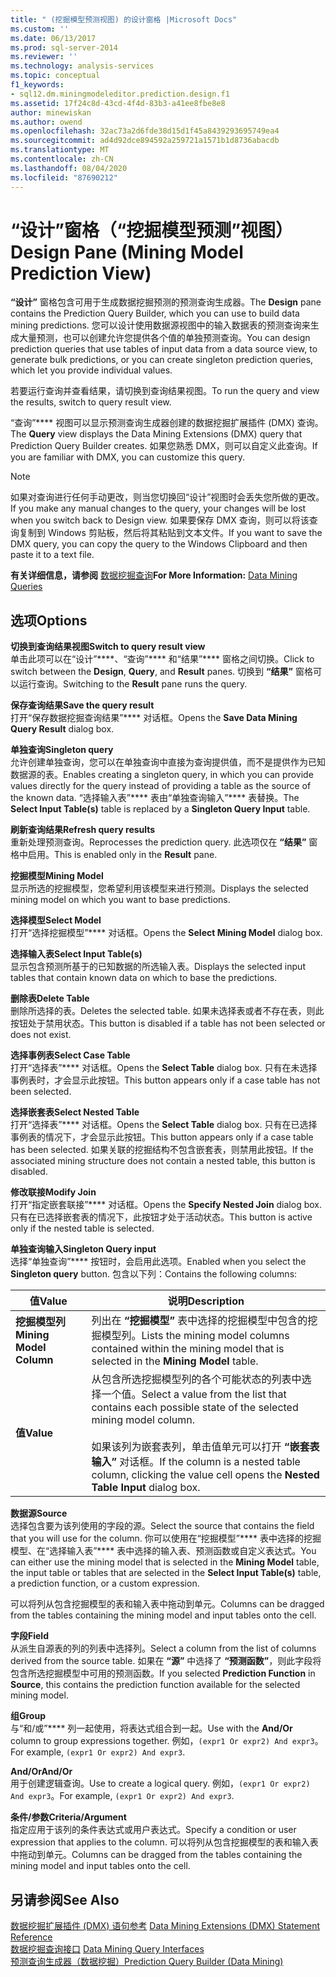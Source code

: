 ```yaml
---
title: " (挖掘模型预测视图) 的设计窗格 |Microsoft Docs"
ms.custom: ''
ms.date: 06/13/2017
ms.prod: sql-server-2014
ms.reviewer: ''
ms.technology: analysis-services
ms.topic: conceptual
f1_keywords:
- sql12.dm.miningmodeleditor.prediction.design.f1
ms.assetid: 17f24c8d-43cd-4f4d-83b3-a41ee8fbe8e8
author: minewiskan
ms.author: owend
ms.openlocfilehash: 32ac73a2d6fde38d15d1f45a8439293695749ea4
ms.sourcegitcommit: ad4d92dce894592a259721a1571b1d8736abacdb
ms.translationtype: MT
ms.contentlocale: zh-CN
ms.lasthandoff: 08/04/2020
ms.locfileid: "87690212"
---
```

# <a name="design-pane-mining-model-prediction-view"></a><span data-ttu-id="17877-102">“设计”窗格（“挖掘模型预测”视图）</span><span class="sxs-lookup"><span data-stu-id="17877-102">Design Pane (Mining Model Prediction View)</span></span>
  <span data-ttu-id="17877-103">**“设计”** 窗格包含可用于生成数据挖掘预测的预测查询生成器。</span><span class="sxs-lookup"><span data-stu-id="17877-103">The **Design** pane contains the Prediction Query Builder, which you can use to build data mining predictions.</span></span> <span data-ttu-id="17877-104">您可以设计使用数据源视图中的输入数据表的预测查询来生成大量预测，也可以创建允许您提供各个值的单独预测查询。</span><span class="sxs-lookup"><span data-stu-id="17877-104">You can design prediction queries that use tables of input data from a data source view, to generate bulk predictions, or you can create singleton prediction queries, which let you provide individual values.</span></span>  
  
 <span data-ttu-id="17877-105">若要运行查询并查看结果，请切换到查询结果视图。</span><span class="sxs-lookup"><span data-stu-id="17877-105">To run the query and view the results, switch to query result view.</span></span>  
  
 <span data-ttu-id="17877-106">“查询”\*\*\*\* 视图可以显示预测查询生成器创建的数据挖掘扩展插件 (DMX) 查询。</span><span class="sxs-lookup"><span data-stu-id="17877-106">The **Query** view displays the Data Mining Extensions (DMX) query that Prediction Query Builder creates.</span></span> <span data-ttu-id="17877-107">如果您熟悉 DMX，则可以自定义此查询。</span><span class="sxs-lookup"><span data-stu-id="17877-107">If you are familiar with DMX, you can customize this query.</span></span>  
  
> [!NOTE]  
>  <span data-ttu-id="17877-108">如果对查询进行任何手动更改，则当您切换回“设计”视图时会丢失您所做的更改。</span><span class="sxs-lookup"><span data-stu-id="17877-108">If you make any manual changes to the query, your changes will be lost when you switch back to Design view.</span></span> <span data-ttu-id="17877-109">如果要保存 DMX 查询，则可以将该查询复制到 Windows 剪贴板，然后将其粘贴到文本文件。</span><span class="sxs-lookup"><span data-stu-id="17877-109">If you want to save the DMX query, you can copy the query to the Windows Clipboard and then paste it to a text file.</span></span>  
  
 <span data-ttu-id="17877-110">**有关详细信息，请参阅** [数据挖掘查询](data-mining/data-mining-queries.md)</span><span class="sxs-lookup"><span data-stu-id="17877-110">**For More Information:** [Data Mining Queries](data-mining/data-mining-queries.md)</span></span>  
  
## <a name="options"></a><span data-ttu-id="17877-111">选项</span><span class="sxs-lookup"><span data-stu-id="17877-111">Options</span></span>  
 <span data-ttu-id="17877-112">**切换到查询结果视图**</span><span class="sxs-lookup"><span data-stu-id="17877-112">**Switch to query result view**</span></span>  
 <span data-ttu-id="17877-113">单击此项可以在“设计”\*\*\*\*、“查询”\*\*\*\* 和“结果”\*\*\*\* 窗格之间切换。</span><span class="sxs-lookup"><span data-stu-id="17877-113">Click to switch between the **Design**, **Query**, and **Result** panes.</span></span> <span data-ttu-id="17877-114">切换到 **“结果”** 窗格可以运行查询。</span><span class="sxs-lookup"><span data-stu-id="17877-114">Switching to the **Result** pane runs the query.</span></span>  
  
 <span data-ttu-id="17877-115">**保存查询结果**</span><span class="sxs-lookup"><span data-stu-id="17877-115">**Save the query result**</span></span>  
 <span data-ttu-id="17877-116">打开“保存数据挖掘查询结果”\*\*\*\* 对话框。</span><span class="sxs-lookup"><span data-stu-id="17877-116">Opens the **Save Data Mining Query Result** dialog box.</span></span>  
  
 <span data-ttu-id="17877-117">**单独查询**</span><span class="sxs-lookup"><span data-stu-id="17877-117">**Singleton query**</span></span>  
 <span data-ttu-id="17877-118">允许创建单独查询，您可以在单独查询中直接为查询提供值，而不是提供作为已知数据源的表。</span><span class="sxs-lookup"><span data-stu-id="17877-118">Enables creating a singleton query, in which you can provide values directly for the query instead of providing a table as the source of the known data.</span></span> <span data-ttu-id="17877-119">“选择输入表”\*\*\*\* 表由“单独查询输入”\*\*\*\* 表替换。</span><span class="sxs-lookup"><span data-stu-id="17877-119">The **Select Input Table(s)** table is replaced by a **Singleton Query Input** table.</span></span>  
  
 <span data-ttu-id="17877-120">**刷新查询结果**</span><span class="sxs-lookup"><span data-stu-id="17877-120">**Refresh query results**</span></span>  
 <span data-ttu-id="17877-121">重新处理预测查询。</span><span class="sxs-lookup"><span data-stu-id="17877-121">Reprocesses the prediction query.</span></span> <span data-ttu-id="17877-122">此选项仅在 **“结果”** 窗格中启用。</span><span class="sxs-lookup"><span data-stu-id="17877-122">This is enabled only in the **Result** pane.</span></span>  
  
 <span data-ttu-id="17877-123">**挖掘模型**</span><span class="sxs-lookup"><span data-stu-id="17877-123">**Mining Model**</span></span>  
 <span data-ttu-id="17877-124">显示所选的挖掘模型，您希望利用该模型来进行预测。</span><span class="sxs-lookup"><span data-stu-id="17877-124">Displays the selected mining model on which you want to base predictions.</span></span>  
  
 <span data-ttu-id="17877-125">**选择模型**</span><span class="sxs-lookup"><span data-stu-id="17877-125">**Select Model**</span></span>  
 <span data-ttu-id="17877-126">打开“选择挖掘模型”\*\*\*\* 对话框。</span><span class="sxs-lookup"><span data-stu-id="17877-126">Opens the **Select Mining Model** dialog box.</span></span>  
  
 <span data-ttu-id="17877-127">**选择输入表**</span><span class="sxs-lookup"><span data-stu-id="17877-127">**Select Input Table(s)**</span></span>  
 <span data-ttu-id="17877-128">显示包含预测所基于的已知数据的所选输入表。</span><span class="sxs-lookup"><span data-stu-id="17877-128">Displays the selected input tables that contain known data on which to base the predictions.</span></span>  
  
 <span data-ttu-id="17877-129">**删除表**</span><span class="sxs-lookup"><span data-stu-id="17877-129">**Delete Table**</span></span>  
 <span data-ttu-id="17877-130">删除所选择的表。</span><span class="sxs-lookup"><span data-stu-id="17877-130">Deletes the selected table.</span></span> <span data-ttu-id="17877-131">如果未选择表或者不存在表，则此按钮处于禁用状态。</span><span class="sxs-lookup"><span data-stu-id="17877-131">This button is disabled if a table has not been selected or does not exist.</span></span>  
  
 <span data-ttu-id="17877-132">**选择事例表**</span><span class="sxs-lookup"><span data-stu-id="17877-132">**Select Case Table**</span></span>  
 <span data-ttu-id="17877-133">打开“选择表”\*\*\*\* 对话框。</span><span class="sxs-lookup"><span data-stu-id="17877-133">Opens the **Select Table** dialog box.</span></span> <span data-ttu-id="17877-134">只有在未选择事例表时，才会显示此按钮。</span><span class="sxs-lookup"><span data-stu-id="17877-134">This button appears only if a case table has not been selected.</span></span>  
  
 <span data-ttu-id="17877-135">**选择嵌套表**</span><span class="sxs-lookup"><span data-stu-id="17877-135">**Select Nested Table**</span></span>  
 <span data-ttu-id="17877-136">打开“选择表”\*\*\*\* 对话框。</span><span class="sxs-lookup"><span data-stu-id="17877-136">Opens the **Select Table** dialog box.</span></span> <span data-ttu-id="17877-137">只有在已选择事例表的情况下，才会显示此按钮。</span><span class="sxs-lookup"><span data-stu-id="17877-137">This button appears only if a case table has been selected.</span></span> <span data-ttu-id="17877-138">如果关联的挖掘结构不包含嵌套表，则禁用此按钮。</span><span class="sxs-lookup"><span data-stu-id="17877-138">If the associated mining structure does not contain a nested table, this button is disabled.</span></span>  
  
 <span data-ttu-id="17877-139">**修改联接**</span><span class="sxs-lookup"><span data-stu-id="17877-139">**Modify Join**</span></span>  
 <span data-ttu-id="17877-140">打开“指定嵌套联接”\*\*\*\* 对话框。</span><span class="sxs-lookup"><span data-stu-id="17877-140">Opens the **Specify Nested Join** dialog box.</span></span> <span data-ttu-id="17877-141">只有在已选择嵌套表的情况下，此按钮才处于活动状态。</span><span class="sxs-lookup"><span data-stu-id="17877-141">This button is active only if the nested table is selected.</span></span>  
  
 <span data-ttu-id="17877-142">**单独查询输入**</span><span class="sxs-lookup"><span data-stu-id="17877-142">**Singleton Query input**</span></span>  
 <span data-ttu-id="17877-143">选择“单独查询”\*\*\*\* 按钮时，会启用此选项。</span><span class="sxs-lookup"><span data-stu-id="17877-143">Enabled when you select the **Singleton query** button.</span></span> <span data-ttu-id="17877-144">包含以下列：</span><span class="sxs-lookup"><span data-stu-id="17877-144">Contains the following columns:</span></span>  
  
|<span data-ttu-id="17877-145">值</span><span class="sxs-lookup"><span data-stu-id="17877-145">Value</span></span>|<span data-ttu-id="17877-146">说明</span><span class="sxs-lookup"><span data-stu-id="17877-146">Description</span></span>|  
|-----------|-----------------|  
|<span data-ttu-id="17877-147">**挖掘模型列**</span><span class="sxs-lookup"><span data-stu-id="17877-147">**Mining Model Column**</span></span>|<span data-ttu-id="17877-148">列出在 **“挖掘模型”** 表中选择的挖掘模型中包含的挖掘模型列。</span><span class="sxs-lookup"><span data-stu-id="17877-148">Lists the mining model columns contained within the mining model that is selected in the **Mining Model** table.</span></span>|  
|<span data-ttu-id="17877-149">**值**</span><span class="sxs-lookup"><span data-stu-id="17877-149">**Value**</span></span>|<span data-ttu-id="17877-150">从包含所选挖掘模型列的各个可能状态的列表中选择一个值。</span><span class="sxs-lookup"><span data-stu-id="17877-150">Select a value from the list that contains each possible state of the selected mining model column.</span></span><br /><br /> <span data-ttu-id="17877-151">如果该列为嵌套表列，单击值单元可以打开 **“嵌套表输入”** 对话框。</span><span class="sxs-lookup"><span data-stu-id="17877-151">If the column is a nested table column, clicking the value cell opens the **Nested Table Input** dialog box.</span></span>|  
  
 <span data-ttu-id="17877-152">**数据源**</span><span class="sxs-lookup"><span data-stu-id="17877-152">**Source**</span></span>  
 <span data-ttu-id="17877-153">选择包含要为该列使用的字段的源。</span><span class="sxs-lookup"><span data-stu-id="17877-153">Select the source that contains the field that you will use for the column.</span></span> <span data-ttu-id="17877-154">你可以使用在“挖掘模型”\*\*\*\* 表中选择的挖掘模型、在“选择输入表”\*\*\*\* 表中选择的输入表、预测函数或自定义表达式。</span><span class="sxs-lookup"><span data-stu-id="17877-154">You can either use the mining model that is selected in the **Mining Model** table, the input table or tables that are selected in the **Select Input Table(s)** table, a prediction function, or a custom expression.</span></span>  
  
 <span data-ttu-id="17877-155">可以将列从包含挖掘模型的表和输入表中拖动到单元。</span><span class="sxs-lookup"><span data-stu-id="17877-155">Columns can be dragged from the tables containing the mining model and input tables onto the cell.</span></span>  
  
 <span data-ttu-id="17877-156">**字段**</span><span class="sxs-lookup"><span data-stu-id="17877-156">**Field**</span></span>  
 <span data-ttu-id="17877-157">从派生自源表的列的列表中选择列。</span><span class="sxs-lookup"><span data-stu-id="17877-157">Select a column from the list of columns derived from the source table.</span></span> <span data-ttu-id="17877-158">如果在 **“源”** 中选择了 **“预测函数”**，则此字段将包含所选挖掘模型中可用的预测函数。</span><span class="sxs-lookup"><span data-stu-id="17877-158">If you selected **Prediction Function** in **Source**, this contains the prediction function available for the selected mining model.</span></span>  
  
 <span data-ttu-id="17877-159">**组**</span><span class="sxs-lookup"><span data-stu-id="17877-159">**Group**</span></span>  
 <span data-ttu-id="17877-160">与“和/或”\*\*\*\* 列一起使用，将表达式组合到一起。</span><span class="sxs-lookup"><span data-stu-id="17877-160">Use with the **And/Or** column to group expressions together.</span></span> <span data-ttu-id="17877-161">例如，`(expr1 Or expr2) And expr3`。</span><span class="sxs-lookup"><span data-stu-id="17877-161">For example, `(expr1 Or expr2) And expr3`.</span></span>  
  
 <span data-ttu-id="17877-162">**And/Or**</span><span class="sxs-lookup"><span data-stu-id="17877-162">**And/Or**</span></span>  
 <span data-ttu-id="17877-163">用于创建逻辑查询。</span><span class="sxs-lookup"><span data-stu-id="17877-163">Use to create a logical query.</span></span> <span data-ttu-id="17877-164">例如，`(expr1 Or expr2) And expr3`。</span><span class="sxs-lookup"><span data-stu-id="17877-164">For example, `(expr1 Or expr2) And expr3`.</span></span>  
  
 <span data-ttu-id="17877-165">**条件/参数**</span><span class="sxs-lookup"><span data-stu-id="17877-165">**Criteria/Argument**</span></span>  
 <span data-ttu-id="17877-166">指定应用于该列的条件表达式或用户表达式。</span><span class="sxs-lookup"><span data-stu-id="17877-166">Specify a condition or user expression that applies to the column.</span></span> <span data-ttu-id="17877-167">可以将列从包含挖掘模型的表和输入表中拖动到单元。</span><span class="sxs-lookup"><span data-stu-id="17877-167">Columns can be dragged from the tables containing the mining model and input tables onto the cell.</span></span>  
  
## <a name="see-also"></a><span data-ttu-id="17877-168">另请参阅</span><span class="sxs-lookup"><span data-stu-id="17877-168">See Also</span></span>  
 <span data-ttu-id="17877-169">[数据挖掘扩展插件 &#40;DMX&#41; 语句参考](/sql/dmx/data-mining-extensions-dmx-statements) </span><span class="sxs-lookup"><span data-stu-id="17877-169">[Data Mining Extensions &#40;DMX&#41; Statement Reference](/sql/dmx/data-mining-extensions-dmx-statements) </span></span>  
 <span data-ttu-id="17877-170">[数据挖掘查询接口](data-mining/data-mining-query-tools.md) </span><span class="sxs-lookup"><span data-stu-id="17877-170">[Data Mining Query Interfaces](data-mining/data-mining-query-tools.md) </span></span>  
 [<span data-ttu-id="17877-171">预测查询生成器（数据挖掘）</span><span class="sxs-lookup"><span data-stu-id="17877-171">Prediction Query Builder &#40;Data Mining&#41;</span></span>](prediction-query-builder-data-mining.md)  
  
  
